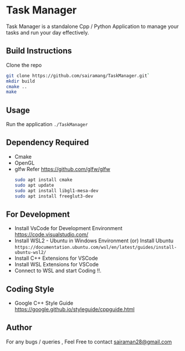 # Task Manager
Task Manager is a standalone Cpp / Python Application to manage your tasks and run your day effectively.

## Build Instructions

Clone the repo 


``` bash
git clone https://github.com/sairamang/TaskManager.git`
mkdir build
cmake ..
make
```

## Usage
Run the application
`./TaskManager`

## Dependency Required
- Cmake 
- OpenGL
- glfw
    Refer https://github.com/glfw/glfw 
    ``` bash
    sudo apt install cmake
    sudo apt update
    sudo apt install libgl1-mesa-dev
    sudo apt install freeglut3-dev
    ```   

## For Development
- Install VsCode for Development Environment https://code.visualstudio.com/
- Install WSL2 - Ubuntu in Windows Environment (or) Install Ubuntu 
`https://documentation.ubuntu.com/wsl/en/latest/guides/install-ubuntu-wsl2/`
- Install C++ Extensions for VSCode 
- Install WSL Extensions for VSCode
- Connect to WSL and start Coding !!.

## Coding Style
- Google C++ Style Guide https://google.github.io/styleguide/cppguide.html

## Author
For any bugs / queries , Feel Free to contact sairaman28@gmail.com